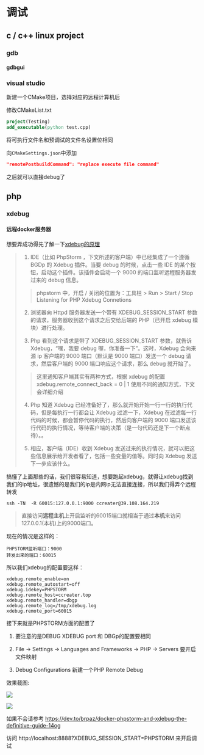 # 调试

## c / c++ linux project

### gdb

#### gdbgui





### visual studio

新建一个CMake项目，选择对应的远程计算机后

修改CMakeList.txt

```cmake
project(Testing)
add_executable(python test.cpp)
```

将可执行文件名和预调试的文件名设置位相同

向`CMakeSettings.json`中添加

```json
"remotePostbuildCommand": "replace execute file command"
```

之后就可以直接debug了





## php

### xdebug

#### 远程docker服务器

想要弄成功得先了解一下[xdebug的原理](https://learnku.com/articles/4090/the-first-step-to-becoming-a-senior-php-programmer-debugging-xdebug-principle)

>1. IDE（比如 PhpStorm ，下文所述的客户端）中已经集成了一个遵循 BGDp 的 Xdebug 插件。当要 debug 的时候，点击一些 IDE 的某个按钮，启动这个插件。该插件会启动一个 9000 的端口监听远程服务器发过来的 debug 信息。
>
>> phpstorm 中，开启 / 关闭的位置为：工具栏 > Run > Start / Stop Listening for PHP Xdebug Connetions
>
>2. 浏览器向 Httpd 服务器发送一个带有 XDEBUG_SESSION_START 参数的请求，服务器收到这个请求之后交给后端的 PHP（已开启 xdebug 模块）进行处理。
>
>3. Php 看到这个请求是带了 XDEBUG_SESSION_START 参数，就告诉 Xdebug，“嘿，我要 debug 喔，你准备一下”。这时，Xdebug 会向来源 ip 客户端的 9000 端口（默认是 9000 端口）发送一个 debug 请求，然后客户端的 9000 端口响应这个请求，那么 debug 就开始了。
>
>> 这里通知客户端其实有两种方式，根据 xdebug 的配置 xdebug.remote_connect_back = 0 | 1 使用不同的通知方式，下文会详细介绍
>
>4. Php 知道 Xdebug 已经准备好了，那么就开始开始一行一行的执行代码，但是每执行一行都会让 Xdebug 过滤一下，Xdebug 在过滤每一行代码的时候，都会暂停代码的执行，然后向客户端的 9000 端口发送该行代码的执行情况，等待客户端的决策（是一句代码还是下一个断点待）。。
>
>5. 相应，客户端（IDE）收到 Xdebug 发送过来的执行情况，就可以把这些信息展示给开发者看了，包括一些变量的值等。同时向 Xdebug 发送下一步应该什么。



搞懂了上面那些的话，我们很容易知道，想要跑起xdebug，就得让xdebug找到我们的ip地址，很遗憾的是我们的ip是内网ip无法直接连接，所以我们得弄个远程转发

`ssh -TN  -R 60015:127.0.0.1:9000 ccreater@39.108.164.219`

>直接访问**远程主机**上开启监听的60015端口就相当于通过**本机**来访问127.0.0.1(本机)上的9000端口。



现在的情况是这样的：

```
PHPSTORM监听端口：9000
转发出来的端口：60015
```

所以我们xdebug的配置要这样：

```
xdebug.remote_enable=on
xdebug.remote_autostart=off
xdebug.idekey=PHPSTORM
xdebug.remote_host=ccreater.top
xdebug.remote_handler=dbgp
xdebug.remote_log=/tmp/xdebug.log
xdebug.remote_port=60015
```



接下来就是PHPSTORM方面的配置了

1. 要注意的是DEBUG XDEBUG port 和 DBGp的配置要相同

2.  File -> Settings -> Languages and Frameworks -> PHP -> Servers  要开启文件映射
3. Debug Configurations 新建一个PHP Remote Debug 

效果截图:

![](https://raw.githubusercontent.com/Explorersss/photo/master/20200803185802.png)



![](https://raw.githubusercontent.com/Explorersss/photo/master/20200803185835.png)



如果不会请参考  https://dev.to/brpaz/docker-phpstorm-and-xdebug-the-definitive-guide-14og 

访问 http://localhost:8888?XDEBUG_SESSION_START=PHPSTORM 来开启调试

